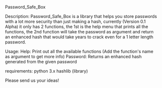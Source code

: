 Password_Safe_Box

Description:
	Password_Safe_Box is a library that helps you store passwords with a lot more security than just making a hash,
	currently (Version 0.1 Alpha) it only has 2 functions, the 1st is the help menu that prints all the functions,
	the 2nd function will take the password as argument and return an enhanced hash that would take years to crack even for a 1 letter length password.

Usage:
	Help: Print out all the available functions (Add the function's name as argument to get more info)
	Password: Returns an enhanced hash generated from the given password

requirements:
	python 3.x
	hashlib (library)

Please send us your ideas!
